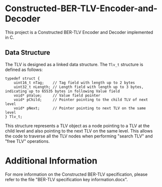 # Constructed-BER-TLV-Encoder-and-Decoder

This project is a Constructed BER-TLV Encoder and Decoder implemented in C.

## Data Structure

The TLV is designed as a linked data structure. The `Tlv_t` structure is defined as follows:

```
typedef struct {	
	uint16_t nTag;    // Tag field with length up to 2 bytes
	uint32_t nLength; // Length field with length up to 3 bytes, indicating up to 65535 bytes in following Value field
	void* pValue;     // Value field pointer
	void* pChild;     // Pointer pointing to the child TLV of next level
	void* pNext;      // Pointer pointing to next TLV on the same level	
} Tlv_t;
```

This structure represents a TLV object as a node pointing to a TLV at the child level and also pointing to the next TLV on the same level. This allows the code to traverse all the TLV nodes when performing "search TLV" and "free TLV" operations.

# Additional Information
For more information on the Constructed BER-TLV specification, please refer to the file "BER-TLV specification key information.docx".
